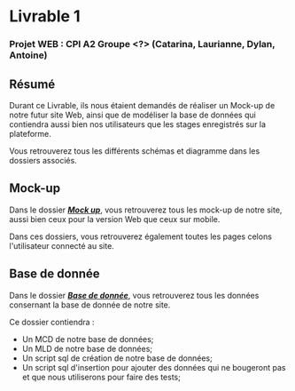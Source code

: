 # Livrable 1

### Projet WEB : CPI A2 Groupe <?> (Catarina, Laurianne, Dylan, Antoine)

## Résumé

Durant ce Livrable, ils nous étaient demandés de réaliser un Mock-up de notre futur site Web, ainsi que de modéliser la base de données qui contiendra aussi bien nos utilisateurs que les stages enregistrés sur la plateforme.  

Vous retrouverez tous les différents schémas et diagramme dans les dossiers associés.  

## Mock-up

Dans le dossier [***Mock up***](https://github.com/atarte/Projet_WEB/tree/main/livrable_1/Mock%20up), vous retrouverez tous les mock-up de notre site, aussi bien ceux pour la version Web que ceux sur mobile.  

Dans ces dossiers, vous retrouverez également toutes les pages celons l'utilisateur connecté au site.

## Base de donnée

Dans le dossier [***Base de donnée***](https://github.com/atarte/Projet_WEB/tree/main/livrable_1/Base%20de%20donn%C3%A9e), vous retrouverez tous les données consernant la base de donnée de notre site.  

Ce dossier contiendra :
* Un MCD de notre base de données;
* Un MLD de notre base de données;
* Un script sql de création de notre base de données;
* Un script sql d'insertion pour ajouter des données qui ne bougeront pas et que nous utiliserons pour faire des tests;
